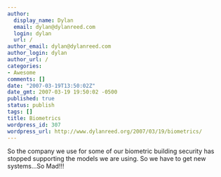 ```yaml
---
author:
  display_name: Dylan
  email: dylan@dylanreed.com
  login: dylan
  url: /
author_email: dylan@dylanreed.com
author_login: dylan
author_url: /
categories:
- Awesome
comments: []
date: "2007-03-19T13:50:02Z"
date_gmt: 2007-03-19 19:50:02 -0500
published: true
status: publish
tags: []
title: Biometrics
wordpress_id: 307
wordpress_url: http://www.dylanreed.org/2007/03/19/biometrics/
---
```


So the company we use for some of our biometric building security has stopped supporting the models we are using. So we have to get new systems...So Mad!!!
